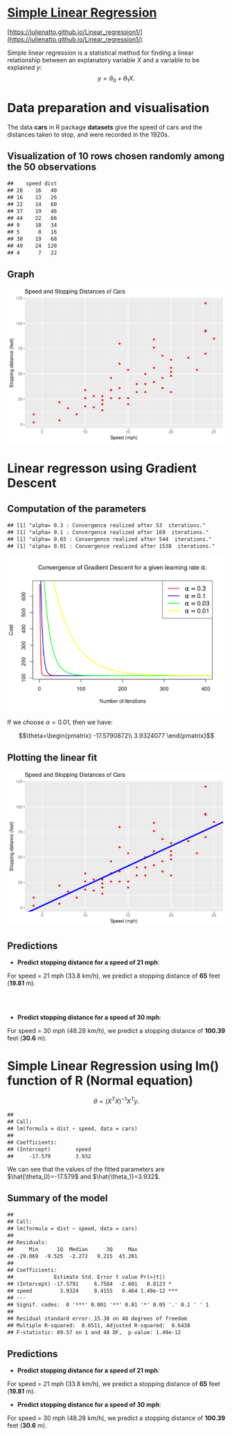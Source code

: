 # [Simple Linear Regression](https://julienatto.github.io/Linear_regression1/)

[https://julienatto.github.io/Linear_regression1/](https://julienatto.github.io/Linear_regression1/)



Simple linear regression is a statistical method for finding a linear relationship between an explanatory variable $X$ and a variable to be explained $y$:
$$y= \theta_0 + \theta_1 X.$$

# Data preparation and visualisation


The data **cars** in R package **datasets** give the speed of cars and the distances taken to stop, and  were recorded in the 1920s.

##  Visualization of 10 rows chosen randomly among the 50 observations

```
##    speed dist
## 28    16   40
## 16    13   26
## 22    14   60
## 37    19   46
## 44    22   66
## 9     10   34
## 5      8   16
## 38    19   68
## 49    24  120
## 4      7   22
```


## Graph


![](index_files/figure-html/graph-1.png)<!-- -->

# Linear regresson using Gradient Descent
## Computation of the parameters


```
## [1] "alpha= 0.3 : Convergence realized after 53  iterations."
## [1] "alpha= 0.1 : Convergence realized after 169  iterations."
## [1] "alpha= 0.03 : Convergence realized after 544  iterations."
## [1] "alpha= 0.01 : Convergence realized after 1538  iterations."
```


![](index_files/figure-html/GD_and_plots-1.png)<!-- -->


If we choose $\alpha=0.01$, then we have:


$$\theta=\begin{pmatrix}
-17.5790872\\
3.9324077 
\end{pmatrix}$$

## Plotting the linear fit



![](index_files/figure-html/plot_fit-1.png)<!-- -->

## Predictions
* **Predict stopping distance for a speed of 21 mph**:

For speed = 21 mph (33.8 km/h), we predict a stopping distance of  **65** feet (**19.81** m).

\
&nbsp;

* **Predict stopping distance for a  speed of 30 mph**:

For speed = 30 mph (48.28 km/h), we predict a stopping distance of  **100.39** feet (**30.6** m).

# Simple Linear Regression using lm() function of R (Normal equation)

$$\theta=(X^TX)^{-1}X^Ty.$$


```
## 
## Call:
## lm(formula = dist ~ speed, data = cars)
## 
## Coefficients:
## (Intercept)        speed  
##     -17.579        3.932
```

We can see that the values of the fitted parameters are $\hat{\theta_0}=-17.579$ and $\hat{\theta_1}=3.932$.

## Summary of the model

```
## 
## Call:
## lm(formula = dist ~ speed, data = cars)
## 
## Residuals:
##     Min      1Q  Median      3Q     Max 
## -29.069  -9.525  -2.272   9.215  43.201 
## 
## Coefficients:
##             Estimate Std. Error t value Pr(>|t|)    
## (Intercept) -17.5791     6.7584  -2.601   0.0123 *  
## speed         3.9324     0.4155   9.464 1.49e-12 ***
## ---
## Signif. codes:  0 '***' 0.001 '**' 0.01 '*' 0.05 '.' 0.1 ' ' 1
## 
## Residual standard error: 15.38 on 48 degrees of freedom
## Multiple R-squared:  0.6511,	Adjusted R-squared:  0.6438 
## F-statistic: 89.57 on 1 and 48 DF,  p-value: 1.49e-12
```


## Predictions
* **Predict stopping distance for a speed of 21 mph**:

For speed = 21 mph (33.8 km/h), we predict a stopping distance of  **65** feet (**19.81** m).

* **Predict stopping distance for a speed of 30 mph**:

For speed = 30 mph (48.28 km/h), we predict a stopping distance of  **100.39** feet (**30.6** m).

